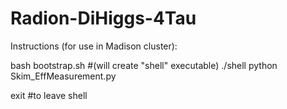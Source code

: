 # Radion-DiHiggs-4Tau

Instructions (for use in Madison cluster):

bash bootstrap.sh #(will create "shell" executable)
./shell
python Skim_EffMeasurement.py

exit #to leave shell

